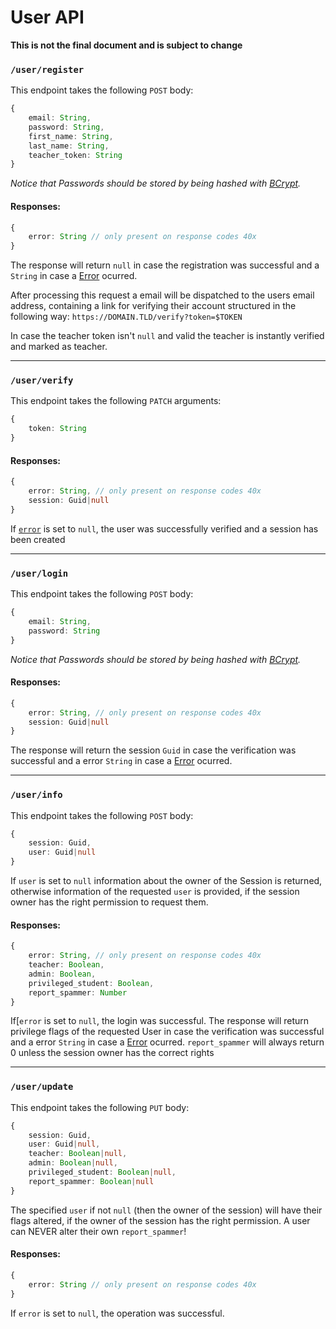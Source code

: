 # User API

**This is not the final document and is subject to change**

### `/user/register`
This endpoint takes the following `POST` body:
```ts
{
    email: String,
    password: String,
    first_name: String,
    last_name: String,
    teacher_token: String
}
```
*Notice that Passwords should be stored by being hashed with [BCrypt](https://en.wikipedia.org/wiki/Bcrypt).*

#### Responses:
```ts
{
    error: String // only present on response codes 40x
}
```
The response will return `null` in case the registration was successful and a `String` in case a [Error](errors.md) ocurred.

After processing this request a email will be dispatched to the users email address,
containing a link for verifying their account structured in the following way:
`https://DOMAIN.TLD/verify?token=$TOKEN`

In case the teacher token isn't `null` and valid the teacher is instantly verified and marked as teacher.

---

### `/user/verify`
This endpoint takes the following `PATCH` arguments:
```ts
{
    token: String
}
```

#### Responses:
```ts
{
    error: String, // only present on response codes 40x
    session: Guid|null
}
```

If [`error`](errors.md) is set to `null`, the user was successfully verified and a session has been created

---

### `/user/login`
This endpoint takes the following `POST` body:
```ts
{
    email: String,
    password: String
}
```
*Notice that Passwords should be stored by being hashed with [BCrypt](https://en.wikipedia.org/wiki/Bcrypt).*

#### Responses:
```ts
{
    error: String, // only present on response codes 40x
    session: Guid|null
}
```
The response will return the session `Guid` in case the verification was successful and a error `String` in case a [Error](errors.md) ocurred.

---

### `/user/info`
This endpoint takes the following `POST` body:
```ts
{
    session: Guid,
    user: Guid|null
}
```
If `user` is set to `null` information about the owner of the Session is returned,
otherwise information of the requested `user` is provided, if the session owner has the right permission to request them.

#### Responses:
```ts
{
    error: String, // only present on response codes 40x
    teacher: Boolean,
    admin: Boolean,
    privileged_student: Boolean,
    report_spammer: Number
}
```
If[`error` is set to `null`, the login was successful.
The response will return privilege flags of the requested User in case the verification was successful and a error `String` in case a [Error](errors.md) ocurred.
`report_spammer` will always return 0 unless the session owner has the correct rights

---

### `/user/update`
This endpoint takes the following `PUT` body:
```ts
{
    session: Guid,
    user: Guid|null,
    teacher: Boolean|null,
    admin: Boolean|null,
    privileged_student: Boolean|null,
    report_spammer: Boolean|null
}
```
The specified `user` if not `null` (then the owner of the session) will have their flags altered, if the owner of the session has the right permission.
A user can NEVER alter their own `report_spammer`!

#### Responses:
```ts
{
    error: String // only present on response codes 40x
}
```
If `error` is set to `null`, the operation was successful.

